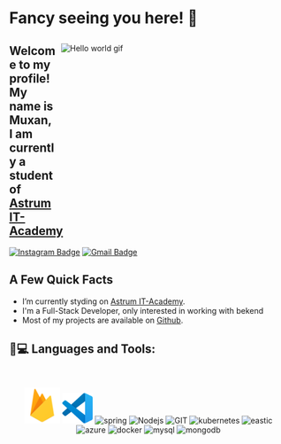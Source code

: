 # Fancy seeing you here! 👋

<img style="margin:10px" align="right" alt="Hello world gif" src="https://camo.githubusercontent.com/e20822b4282c07ffd010cd05f855a6561d3b62358ca9e607e4901288dd748fcb/68747470733a2f2f63646e2e6472696262626c652e636f6d2f75736572732f323133313939332f73637265656e73686f74732f343934383733362f74686f75676874776f726b732d6769665f6472696262626c652e676966" height="300" width="400" />

## Welcome to my profile! My name is Muxan, I am currently a student of [Astrum IT-Academy](https://astrum.uz/uz)



[![Instagram Badge](https://img.shields.io/badge/-Muxan-purple?style=flat&logo=instagram&logoColor=white&link=https://instagram.com/_jessicaalim/)](https://www.instagram.com/__muxan_/)
[![Gmail Badge](https://img.shields.io/badge/-esenbaevmuxan@gmail.com-c14438?style=flat-square&logo=Gmail&logoColor=white&link=mailto:kanna6501@gmail.com)](mailto:esenbaevmuxan@gmail.com)

<h2> A Few Quick Facts</h2>
<ul>
  <li> I’m currently styding on <a href="[https://github.com/Spiderpig86/Cirrus](https://astrum.uz/uz)">Astrum IT-Academy</a>.</li>
  <li> I'm a Full-Stack Developer, only interested in working with bekend</li>
  <li> Most of my projects are available on <a href="https://github.com/Muxan-05">Github</a>.</li>
</ul>

<h2> 🚀💻 Languages and Tools:</h2>
<br />
<p align="left">
<p align="center">
      <img src="https://raw.githubusercontent.com/github/explore/80688e429a7d4ef2fca1e82350fe8e3517d3494d/topics/firebase/firebase.png" alt="java" width="65" height="65"/> 
      <img src="https://raw.githubusercontent.com/github/explore/80688e429a7d4ef2fca1e82350fe8e3517d3494d/topics/visual-studio-code/visual-studio-code.png" alt="python" width="55" height="55"/>
      <img src="https://camo.githubusercontent.com/ca15623aa9e65e45789b5efa102a8abfa063360adb8d05bb9e048fe496c62850/68747470733a2f2f696d672e69636f6e73382e636f6d2f636f6c6f722f34382f3030303030302f6865726f6b752e706e67" alt="spring" width="55" height="55"/>
      <img src="https://www.vectorlogo.zone/logos/nodejs/nodejs-icon.svg" alt="Nodejs" width="55" height="55"/>
      <img src="https://www.vectorlogo.zone/logos/git-scm/git-scm-icon.svg" alt="GIT" width="55" height="55"/> 
      <img src="https://upload.wikimedia.org/wikipedia/commons/1/16/Ruby_on_Rails-logo.png" alt="kubernetes" width="55" height="55"/>
      <img src="https://raw.githubusercontent.com/dereknguyen269/dereknguyen269/master/images/aws.png" alt="eastic" width="55" height="55"/>
      <img src="" alt="azure" width="55" height="55"/>
      <img src="" alt="docker" width="60" height="50"/>
      <img src="https://www.vectorlogo.zone/logos/mysql/mysql-icon.svg" alt="mysql" width="45" height="55"/>
      <img src="https://www.vectorlogo.zone/logos/mongodb/mongodb-icon.svg" alt="mongodb" width="45" height="55"/>
</p>
</p>
